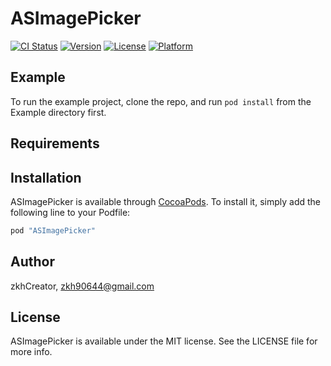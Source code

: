 # ASImagePicker

[![CI Status](http://img.shields.io/travis/zkhCreator/ASImagePicker.svg?style=flat)](https://travis-ci.org/zkhCreator/ASImagePicker)
[![Version](https://img.shields.io/cocoapods/v/ASImagePicker.svg?style=flat)](http://cocoapods.org/pods/ASImagePicker)
[![License](https://img.shields.io/cocoapods/l/ASImagePicker.svg?style=flat)](http://cocoapods.org/pods/ASImagePicker)
[![Platform](https://img.shields.io/cocoapods/p/ASImagePicker.svg?style=flat)](http://cocoapods.org/pods/ASImagePicker)

## Example

To run the example project, clone the repo, and run `pod install` from the Example directory first.

## Requirements

## Installation

ASImagePicker is available through [CocoaPods](http://cocoapods.org). To install
it, simply add the following line to your Podfile:

```ruby
pod "ASImagePicker"
```

## Author

zkhCreator, zkh90644@gmail.com

## License

ASImagePicker is available under the MIT license. See the LICENSE file for more info.
